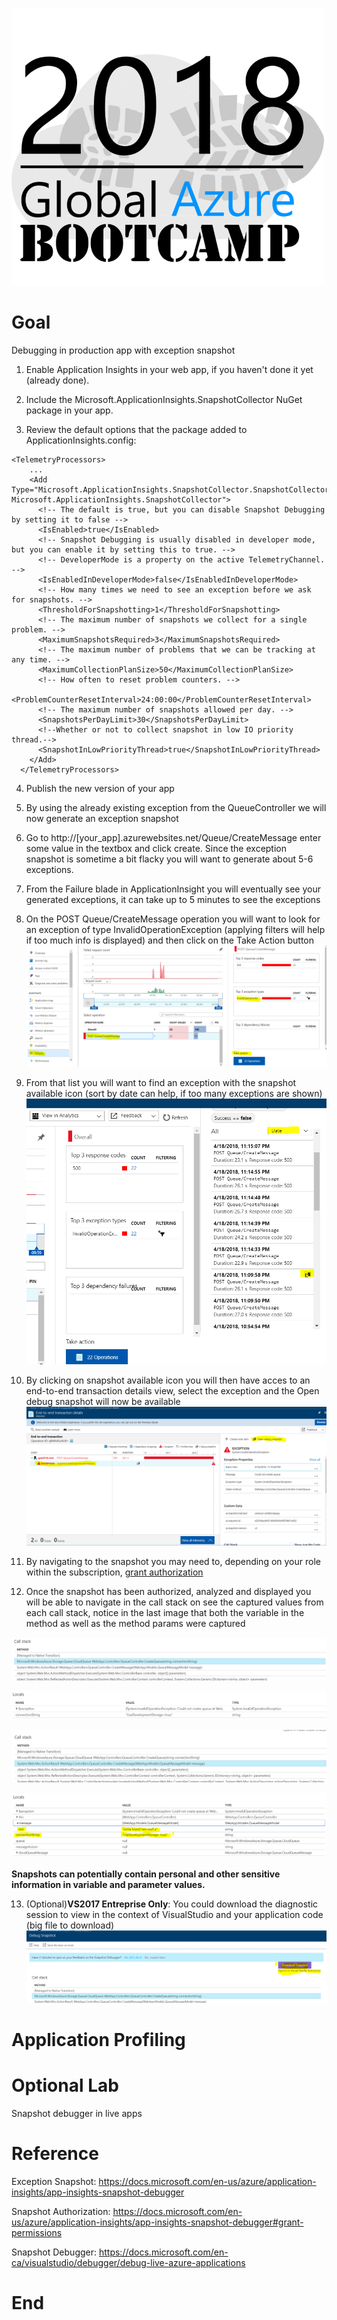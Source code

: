 ![gablogo][gablogo]
# Goal
Debugging in production app with exception snapshot

1. Enable Application Insights in your web app, if you haven't done it yet (already done). 

2. Include the Microsoft.ApplicationInsights.SnapshotCollector NuGet package in your app.

3. Review the default options that the package added to ApplicationInsights.config:
```
<TelemetryProcessors>
    ...
    <Add Type="Microsoft.ApplicationInsights.SnapshotCollector.SnapshotCollectorTelemetryProcessor, Microsoft.ApplicationInsights.SnapshotCollector">
      <!-- The default is true, but you can disable Snapshot Debugging by setting it to false -->
      <IsEnabled>true</IsEnabled>
      <!-- Snapshot Debugging is usually disabled in developer mode, but you can enable it by setting this to true. -->
      <!-- DeveloperMode is a property on the active TelemetryChannel. -->
      <IsEnabledInDeveloperMode>false</IsEnabledInDeveloperMode>
      <!-- How many times we need to see an exception before we ask for snapshots. -->
      <ThresholdForSnapshotting>1</ThresholdForSnapshotting>
      <!-- The maximum number of snapshots we collect for a single problem. -->
      <MaximumSnapshotsRequired>3</MaximumSnapshotsRequired>
      <!-- The maximum number of problems that we can be tracking at any time. -->
      <MaximumCollectionPlanSize>50</MaximumCollectionPlanSize>
      <!-- How often to reset problem counters. -->
      <ProblemCounterResetInterval>24:00:00</ProblemCounterResetInterval>
      <!-- The maximum number of snapshots allowed per day. -->
      <SnapshotsPerDayLimit>30</SnapshotsPerDayLimit>
      <!--Whether or not to collect snapshot in low IO priority thread.-->
      <SnapshotInLowPriorityThread>true</SnapshotInLowPriorityThread>
    </Add>
  </TelemetryProcessors>
```
4. Publish the new version of your app

5. By using the already existing exception from the QueueController we will now generate an exception snapshot

6. Go to http://[your_app].azurewebsites.net/Queue/CreateMessage  enter some value in the textbox and click create. Since the exception snapshot is sometime a bit flacky you will want to generate about 5-6 exceptions.

7. From the Failure blade in ApplicationInsight you will eventually see your generated exceptions, it can take up to 5 minutes to see the exceptions

8. On the POST Queue/CreateMessage operation you will want to look for an exception of type InvalidOperationException (applying filters will help if too much info is displayed) and then click on the Take Action button ![failureblade][failureblade]

9. From that list you will want to find an exception with the snapshot available icon (sort by date can help, if too many exceptions are shown)![takeaction][takeaction]

10. By clicking on snapshot available icon you will then have acces to an end-to-end transaction details view, select the exception and the Open debug snapshot will now be available  ![endtoend][endtoend]

11. By navigating to the snapshot you may need to, depending on your role within the subscription, [grant authorization](https://docs.microsoft.com/en-us/azure/application-insights/app-insights-snapshot-debugger#grant-permissions)

12. Once the snapshot has been authorized, analyzed and displayed you will be able to navigate in the call stack on see the captured values from each call stack, notice in the last image that both the variable in the method as well as the method params were captured

![callstack1][callstack1]

![callstack2][callstack2]

![callstack3][callstack3]

![callstack4][callstack4]

**Snapshots can potentially contain personal and other sensitive information in variable and parameter values.**

13. (Optional)**VS2017 Entreprise Only**: You could download the diagnostic session to view in the context of VisualStudio and your application code (big file to download) ![download][download]

# Application Profiling

# Optional Lab
Snapshot debugger in live apps

# Reference
Exception Snapshot:  https://docs.microsoft.com/en-us/azure/application-insights/app-insights-snapshot-debugger

Snapshot Authorization: https://docs.microsoft.com/en-us/azure/application-insights/app-insights-snapshot-debugger#grant-permissions

Snapshot Debugger:
https://docs.microsoft.com/en-ca/visualstudio/debugger/debug-live-azure-applications

# End


[gablogo]: ../media/logo-2018-500x444.png "Global Azure Bootcamp logo"
[snapshotdebugging]: https://docs.microsoft.com/en-us/azure/application-insights/media/app-insights-snapshot-debugger/snapshot-on-exception.png

[failureblade]: media/failureBlade.PNG
[takeaction]: media/takeAction.PNG
[endtoend]: media/endtoend.PNG
[callstack1]: media/callstack1.PNG
[callstack2]: media/callstack2.PNG
[callstack3]: media/callstack3.PNG
[callstack4]: media/callstack4.PNG
[download]: media/download.PNG